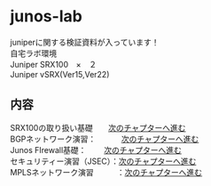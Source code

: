 # junos-lab

juniperに関する検証資料が入っています！<br>
自宅ラボ環境<br>
Juniper SRX100　×　２<br>
Juniper vSRX(Ver15,Ver22)<br>

## 内容<br>
SRX100の取り扱い基礎　　[次のチャプターへ進む](./SRX100-BASIC/basic.md.md) <br>
BGPネットワーク演習：　　 　[次のチャプターへ進む](./BGP/Junos-BGP-exercises.md) <br>
Junos FIrewall基礎：　　 [次のチャプターへ進む](./Firewall-basic/Firewall-basic/JunosSRX-Firewall-Basic.md/)<br>
セキュリティー演習（JSEC）：[次のチャプターへ進む](./JSEC/Junos-JSEC-exercises.md) <br>
MPLSネットワーク演習　　　：[次のチャプターへ進む](./Junos-MPLS-exercises.md) <br>
